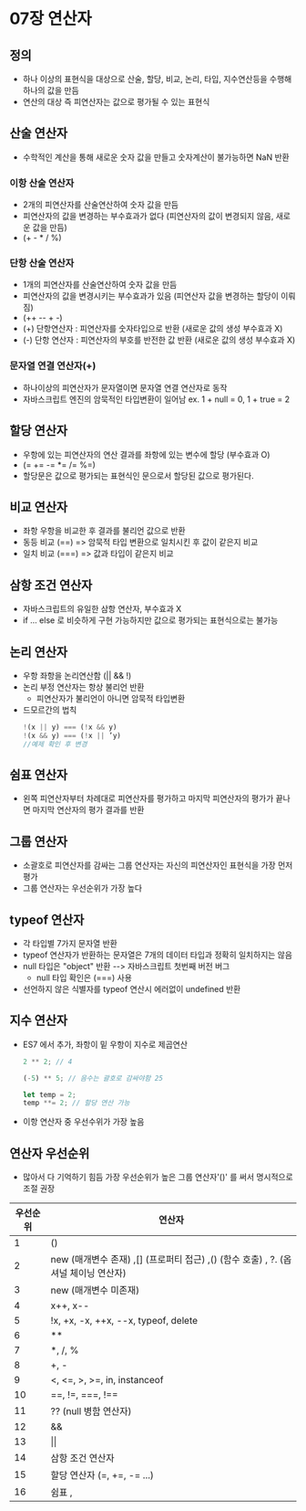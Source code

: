 # 07장 연산자

## 정의

- 하나 이상의 표현식을 대상으로 산술, 할당, 비교, 논리, 타입, 지수연산등을 수행해 하나의 값을 만듬
- 연산의 대상 즉 피연산자는 값으로 평가될 수 있는 표현식

## 산술 연산자

- 수학적인 계산을 통해 새로운 숫자 값을 만들고 숫자계산이 불가능하면 NaN 반환

### 이항 산술 연산자

- 2개의 피연산자를 산술연산하여 숫자 값을 만듬
- 피연산자의 값을 변경하는 부수효과가 없다 (피연산자의 값이 변경되지 않음, 새로운 값을 만듬)
- (+ - \* / %)

### 단항 산술 연산자

- 1개의 피연산자를 산술연산하여 숫자 값을 만듬
- 피연산자의 값을 변경시키는 부수효과가 있음 (피연산자 값을 변경하는 할당이 이뤄짐)
- (++ -- + -)
- (+) 단항연산자 : 피연산자를 숫자타입으로 반환 (새로운 값의 생성 부수효과 X)
- (-) 단항 연산자 : 피연산자의 부호를 반전한 값 반환 (새로운 값의 생성 부수효과 X)

### 문자열 연결 연산자(+)

- 하나이상의 피연산자가 문자열이면 문자열 연결 연산자로 동작
- 자바스크립트 엔진의 암묵적인 타입변환이 일어남 ex. 1 + null = 0, 1 + true = 2

## 할당 연산자

- 우항에 있는 피연산자의 연산 결과를 좌항에 있는 변수에 할당 (부수효과 O)
- (= += -= \*= /= %=)
- 할당문은 값으로 평가되는 표현식인 문으로서 할당된 값으로 평가된다.

## 비교 연산자

- 좌항 우항을 비교한 후 결과를 불리언 값으로 반환
- 동등 비교 (==) => 암묵적 타입 변환으로 일치시킨 후 값이 같은지 비교
- 일치 비교 (===) => 값과 타입이 같은지 비교

## 삼항 조건 연산자

- 자바스크립트의 유일한 삼항 연산자, 부수효과 X
- if ... else 로 비슷하게 구현 가능하지만 값으로 평가되는 표현식으로는 불가능

## 논리 연산자

- 우항 좌항을 논리연산함 (|| && !)
- 논리 부정 연산자는 항상 불리언 반환
  - 피연산자가 불리언이 아니면 암묵적 타입변환
- 드모르간의 법칙
  ```js
  !(x || y) === (!x && y)
  !(x && y) === (!x || ’y)
  //예제 확인 후 변경
  ```

## 쉼표 연산자

- 왼쪽 피연산자부터 차례대로 피연산자를 평가하고 마지막 피연산자의 평가가 끝나면 마지막 연산자의 평가 결과를 반환

## 그룹 연산자

- 소괄호로 피연산자를 감싸는 그룹 연산자는 자신의 피연산자인 표현식을 가장 먼저 평가
- 그룹 연산자는 우선순위가 가장 높다

## typeof 연산자

- 각 타입별 7가지 문자열 반환
- typeof 연산자가 반환하는 문자열은 7개의 데이터 타입과 정확히 일치하지는 않음
- null 타입은 "object" 반환 --> 자바스크립트 첫번째 버전 버그
  - null 타입 확인은 (===) 사용
- 선언하지 않은 식별자를 typeof 연산시 에러없이 undefined 반환

## 지수 연산자

- ES7 에서 추가, 좌항이 밑 우항이 지수로 제곱연산

  ```js
  2 ** 2; // 4

  (-5) ** 5; // 음수는 괄호로 감싸야함 25

  let temp = 2;
  temp **= 2; // 할당 연산 가능
  ```

- 이항 연산자 중 우선수위가 가장 높음

## 연산자 우선순위

- 많아서 다 기억하기 힘듬 가장 우선순위가 높은 그룹 연산자'()' 를 써서 명시적으로 조절 권장

<detail>

| 우선순위 | 연산자                                                                              |
| -------- | ----------------------------------------------------------------------------------- |
| 1        | ()                                                                                  |
| 2        | new (매개변수 존재) ,[] (프로퍼티 접근) ,() (함수 호출) , ?. (옵셔널 체이닝 연산자) |
| 3        | new (매개변수 미존재)                                                               |
| 4        | x++, x--                                                                            |
| 5        | !x, +x, -x, ++x, --x, typeof, delete                                                |
| 6        | \*\*                                                                                |
| 7        | \*, /, %                                                                            |
| 8        | +, -                                                                                |
| 9        | <, <=, >, >=, in, instanceof                                                        |
| 10       | ==, !=, ===, !==                                                                    |
| 11       | ?? (null 병함 연산자)                                                               |
| 12       | &&                                                                                  |
| 13       | &#124;&#124;                                                                        |
| 14       | 삼항 조건 연산자                                                                    |
| 15       | 할당 연산자 (=, +=, -= ...)                                                         |
| 16       | 쉼표 ,                                                                              |

</detail>
